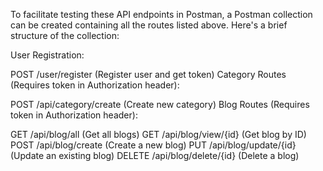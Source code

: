 To facilitate testing these API endpoints in Postman, a Postman collection can be created containing all the routes listed above. Here's a brief structure of the collection:

User Registration:

POST /user/register (Register user and get token)
Category Routes (Requires token in Authorization header):

POST /api/category/create (Create new category)
Blog Routes (Requires token in Authorization header):

GET /api/blog/all (Get all blogs)
GET /api/blog/view/{id} (Get blog by ID)
POST /api/blog/create (Create a new blog)
PUT /api/blog/update/{id} (Update an existing blog)
DELETE /api/blog/delete/{id} (Delete a blog)
